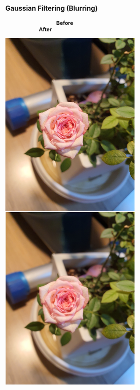 <h2>Gaussian Filtering (Blurring)</h2>

<h3> &nbsp;&nbsp;&nbsp;&nbsp;&nbsp;&nbsp;&nbsp;&nbsp;&nbsp;&nbsp;&nbsp;&nbsp;&nbsp;&nbsp;&nbsp;&nbsp;&nbsp;&nbsp;&nbsp;
&nbsp;&nbsp;&nbsp;&nbsp;&nbsp;&nbsp;&nbsp;&nbsp;&nbsp;&nbsp;&nbsp;&nbsp;&nbsp;&nbsp;&nbsp;&nbsp;&nbsp;&nbsp;&nbsp;&nbsp;
Before
&nbsp;&nbsp;&nbsp;&nbsp;&nbsp;&nbsp;&nbsp;&nbsp;&nbsp;&nbsp;&nbsp;&nbsp;&nbsp;&nbsp;&nbsp;&nbsp;&nbsp;&nbsp;&nbsp;&nbsp;&nbsp;&nbsp;&nbsp;&nbsp;&nbsp;
&nbsp;&nbsp;&nbsp;&nbsp;&nbsp;&nbsp;&nbsp;&nbsp;&nbsp;&nbsp;&nbsp;&nbsp;&nbsp;&nbsp;&nbsp;&nbsp;&nbsp;&nbsp;&nbsp;&nbsp;&nbsp;&nbsp;&nbsp;&nbsp;&nbsp;
&nbsp;&nbsp;&nbsp;&nbsp;&nbsp;&nbsp;&nbsp;&nbsp;&nbsp;&nbsp;&nbsp;&nbsp;&nbsp;&nbsp;&nbsp;&nbsp;&nbsp;&nbsp;&nbsp;&nbsp;&nbsp;&nbsp;&nbsp;&nbsp;&nbsp;&nbsp;
After</h3>

<div>
<img src="https://github.com/rotmdwo/ImageCV/blob/master/Screenshots/gaussianFiltering_Before.jpg?raw=true" width="403" height="538"/>
<img src="https://github.com/rotmdwo/ImageCV/blob/master/Screenshots/gaussianFiltering_After.jpg?raw=true" width="403" height="538"/>
</div>
